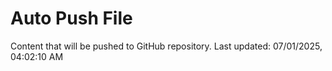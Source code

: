 # Auto Push File

Content that will be pushed to GitHub repository.
Last updated: 07/01/2025, 04:02:10 AM